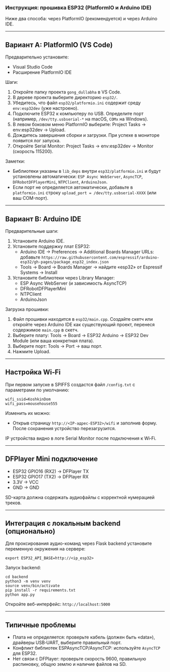### Инструкция: прошивка ESP32 (PlatformIO и Arduino IDE)

Ниже два способа: через PlatformIO (рекомендуется) и через Arduino IDE.

---

## Вариант A: PlatformIO (VS Code)

Предварительно установите:
- Visual Studio Code
- Расширение PlatformIO IDE

Шаги:
1) Откройте папку проекта `gong_dullabha` в VS Code.
2) В дереве проекта выберите директорию `esp32/`.
3) Убедитесь, что файл `esp32/platformio.ini` содержит среду `env:esp32dev` (уже настроено).
4) Подключите ESP32 к компьютеру по USB. Определите порт (например, `/dev/tty.usbserial-*` на macOS, `COMx` на Windows).
5) В левом боковом меню PlatformIO выберите: Project Tasks → env:esp32dev → Upload.
6) Дождитесь завершения сборки и загрузки. При успехе в мониторе появится лог запуска.
7) Откройте Serial Monitor: Project Tasks → env:esp32dev → Monitor (скорость 115200).

Заметки:
- Библиотеки указаны в `lib_deps` внутри `esp32/platformio.ini` и будут установлены автоматически: `ESP Async WebServer`, `AsyncTCP`, `DFRobotDFPlayerMini`, `NTPClient`, `ArduinoJson`.
- Если порт не определяется автоматически, добавьте в `platformio.ini` строку `upload_port = /dev/tty.usbserial-XXXX` (или ваш COM-порт).

---

## Вариант B: Arduino IDE

Предварительные шаги:
1) Установите Arduino IDE.
2) Установите поддержку плат ESP32:
   - Arduino IDE → Preferences → Additional Boards Manager URLs: добавьте `https://raw.githubusercontent.com/espressif/arduino-esp32/gh-pages/package_esp32_index.json`
   - Tools → Board → Boards Manager → найдите «esp32» от Espressif Systems → Install
3) Установите библиотеки через Library Manager:
   - ESP Async WebServer (и зависимость AsyncTCP)
   - DFRobotDFPlayerMini
   - NTPClient
   - ArduinoJson

Загрузка прошивки:
1) Файл прошивки находится в `esp32/main.cpp`. Создайте скетч или откройте через Arduino IDE как существующий проект, перенеся содержимое `main.cpp` в скетч.
2) Выберите плату: Tools → Board → ESP32 Arduino → ESP32 Dev Module (или ваша конкретная плата).
3) Выберите порт: Tools → Port → ваш порт.
4) Нажмите Upload.

---

## Настройка Wi‑Fi

При первом запуске в SPIFFS создастся файл `/config.txt` с параметрами по умолчанию:
```
wifi_ssid=KoshkinDom
wifi_pass=mousehouse555
```
Изменить их можно:
- Открыв страницу `http://<IP-адрес-ESP32>/wifi` и заполнив форму. После сохранения устройство перезагрузится.

IP устройства видно в логе Serial Monitor после подключения к Wi‑Fi.

---

## DFPlayer Mini подключение

- ESP32 GPIO16 (RX2) → DFPlayer TX
- ESP32 GPIO17 (TX2) → DFPlayer RX
- 3.3V → VCC
- GND → GND

SD-карта должна содержать аудиофайлы с корректной нумерацией треков.

---

## Интеграция с локальным backend (опционально)

Для проксирования аудио-команд через Flask backend установите переменную окружения на сервере:
```
export ESP32_API_BASE=http://<ip_esp32>
```
Запуск backend:
```
cd backend
python3 -m venv venv
source venv/bin/activate
pip install -r requirements.txt
python app.py
```

Откройте веб-интерфейс: `http://localhost:5000`

---

## Типичные проблемы

- Плата не определяется: проверьте кабель (должен быть «data»), драйверы USB‑UART, выберите правильный порт.
- Конфликт библиотек ESPAsyncTCP/AsyncTCP: используйте `AsyncTCP` для ESP32.
- Нет связи с DFPlayer: проверьте скорость 9600, правильную распиновку, общую землю и наличие файлов на SD.


